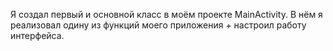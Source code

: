 Я создал первый и основной класс в моём проекте MainActivity. В нём я реализовал одину из функций моего приложения + настроил работу интерфейса.
